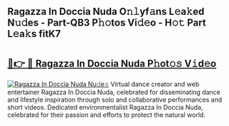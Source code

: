 ## Ragazza In Doccia Nuda O𝚗𝚕yf𝚊ns L𝚎a𝚔ed N𝚞𝚍es - Part-QB3 P𝚑𝚘tos Vi𝚍𝚎o - H𝚘𝚝 Part L𝚎a𝚔s fitK7

# <h2><a href="http://kf19q23.oniu.top/?m=Ragazza+In+Doccia+Nuda">🔗👉 🔴 Ragazza In Doccia Nuda P𝚑ot𝚘𝚜 V𝚒d𝚎o</a></h2>

[![Ragazza In Doccia Nuda Nu𝚍e𝚜](https://i.imgur.com/0qMVB7G.gif)](http://kf19q23.oniu.top/?m=Ragazza+In+Doccia+Nuda)
Virtual dance creator and web entertainer Ragazza In Doccia Nuda, celebrated for disseminating dance and lifestyle inspiration through solo and collaborative performances and short videos. Dedicated environmentalist Ragazza In Doccia Nuda, celebrated for their passion and efforts to protect the natural world.  
